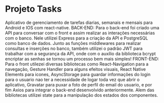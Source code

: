 <h1>Projeto Tasks</h1>
Aplicativo de gerenciamento de tarefas diarias, semanais e mensais para Android e IOS com react-native.
BACK-END:
Para o back-end foi criado uma API para conversar com o front e assim realizar as interações necessárias com o banco. Nele utilizei Express para a criação da API e PostgreSQL como banco de dados. Junto as funções middlewares para realizar consultas e inserções no banco, também utilizei o padrão JWT para trabalhar com a segurança da API, onde com o auxílio da biblioteca bcrypt encriptar as senhas se tornou um processo bem mais simples!
FRONT-END:
Para o front utilezei diversas bibliotecas como React-Navigation para a navegação, Gesture Handler para alguns efeitos visuais, React Native Elements para icones, AsyncStorage para guardar informações do login para o usuario nao ter a necessidade de logar toda vez que abrir o aplicativo, Gravatar para puxar a foto de perfil do email do usuario, e por fim Axios para integrar o back-end desenvolvido anteriormente. Alem das bibliotecas utilizei state para a manipulação dos estados dos componentes.
